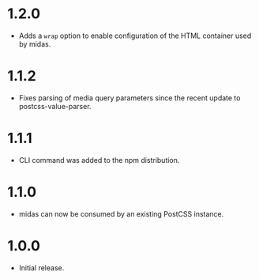 # 1.2.0

* Adds a `wrap` option to enable configuration of the HTML container used
  by midas.

# 1.1.2

* Fixes parsing of media query parameters since the recent update to
  postcss-value-parser.

# 1.1.1

* CLI command was added to the npm distribution.

# 1.1.0

* midas can now be consumed by an existing PostCSS instance.

# 1.0.0

* Initial release.
